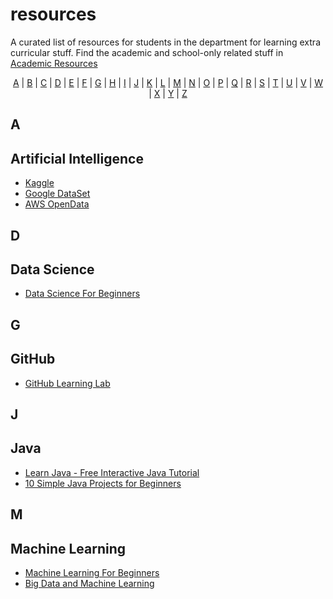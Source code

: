 # resources
A curated list of resources for students in the department for learning extra curricular stuff. Find the academic and school-only related stuff in [Academic Resources](https://github.com/acesknust/university-resources)

<p align="center">
  <a href="#A">A</a> | <a href="#B">B</a> | <a href="#C">C</a> | <a href="#D">D</a> | <a href="#E">E</a> | <a href="#F">F</a> | <a href="#G">G</a> | <a href="#H">H</a> | <a href="#I">I</a> | <a href="#J">J</a> | <a href="#K">K</a> | <a href="#L">L</a> | <a href="#M">M</a> | <a href="#N">N</a> | <a href="#O">O</a> | <a href="#P">P</a> | <a href="#Q">Q</a> | <a href="#R">R</a> | <a href="#S">S</a> | <a href="#T">T</a> | <a href="#U">U</a> | <a href="#V">V</a> | <a href="#W">W</a> | <a href="#X">X</a> | <a href="#Y">Y</a> | <a href="#Z">Z</a>
</p>

## <a name="A"> </a>A
## Artificial Intelligence
- [Kaggle](https://www.kaggle.com)
- [Google DataSet](https://datasetsearch.research.google.com)
- [AWS OpenData](https://registry.opendata.aws)

## <a name="D"> </a>D
## Data Science
- [Data Science For Beginners](https://github.com/microsoft/Data-Science-For-Beginners)

## <a name="G"> </a>G
## GitHub
- [GitHub Learning Lab](https://lab.github.com)

## <a name="J"> </a>J
## Java
- [Learn Java - Free Interactive Java Tutorial](https://www.learnjavaonline.org/)
- [10 Simple Java Projects for Beginners](https://javahungry.blogspot.com/2019/12/java-projects-for-beginners.html)


## <a name="M"> </a>M
## Machine Learning
- [Machine Learning For Beginners](https://github.com/microsoft/ML-For-Beginners)
- [Big Data and Machine Learning](https://ocw.mit.edu/courses/res-ll-005-mathematics-of-big-data-and-machine-learning-january-iap-2020/)
